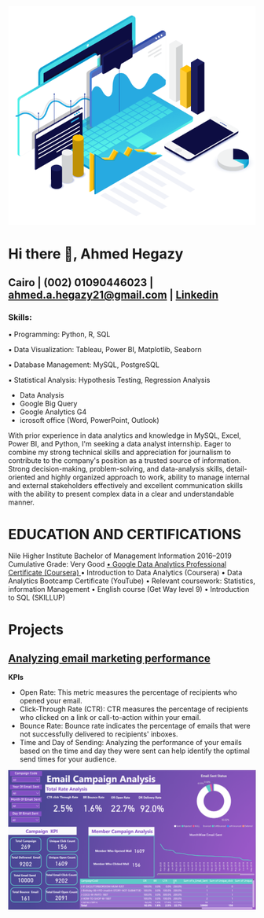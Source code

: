 ![Managed Attack Surface](csiq-what-is-managed-attack-surface.png)
#                               Hi there 👋, Ahmed Hegazy  
##  Cairo | (002) 01090446023 | ahmed.a.hegazy21@gmail.com | [Linkedin](https://www.linkedin.com/in/hegazy-ahmed/)
### Skills: 
▪ Programming: Python, R, SQL

▪ Data Visualization: Tableau, Power BI, Matplotlib, Seaborn

▪ Database Management: MySQL, PostgreSQL 

▪ Statistical Analysis: Hypothesis Testing, Regression Analysis
 - Data Analysis
 -  Google Big Query
 -  Google Analytics G4
  -  icrosoft office (Word, PowerPoint, Outlook)

With prior experience in data analytics and knowledge in MySQL, Excel, Power BI, and Python, I'm seeking a data analyst internship. Eager to combine my strong technical skills and appreciation for journalism to contribute to the company's position as a trusted source of information. Strong decision-making, problem-solving, and data-analysis skills, detail-oriented and highly organized approach to work, ability to manage internal and 
external stakeholders effectively and excellent communication skills with the ability to present complex data in a clear 
and understandable manner.
# EDUCATION AND CERTIFICATIONS

Nile Higher Institute Bachelor of Management Information 2016–2019
 Cumulative Grade: Very Good
 [• Google Data Analytics Professional Certificate (Coursera)
](https://www.coursera.org/account/accomplishments/professional-cert/4F6K7SEA4KV2)
• Introduction to Data Analytics (Coursera)
• Data Analytics Bootcamp Certificate (YouTube)
• Relevant coursework: Statistics, information Management
• English course (Get Way level 9)
• Introduction to SQL (SKILLUP)

 
# Projects

## [Analyzing email marketing performance](https://www.linkedin.com/posts/hegazy-ahmed_marketing-mail-mailcamapign-activity-7184779199214219265-rVsn?utm_source=share&utm_medium=member_desktop)


**KPIs**

- Open Rate: This metric measures the percentage of recipients who opened your email.
- Click-Through Rate (CTR): CTR measures the percentage of recipients who clicked on a link or call-to-action within your email.
- Bounce Rate: Bounce rate indicates the percentage of emails that were not successfully delivered to recipients' inboxes.
- Time and Day of Sending: Analyzing the performance of your emails based on the time and day they were sent can help identify the optimal send times for your audience.

![Email Marketing Performance](Email.PNG)
